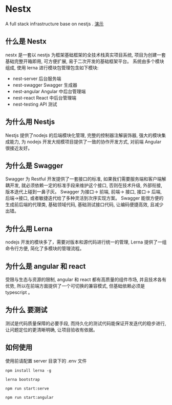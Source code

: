 
# Nestx 
A full stack infrastructure base on nestjs . [演示](http://typerx.top) 

## 什么是 Nestx
nestx 是一套以 nestjs 为框架基础框架的全技术栈真实项目系统, 项目为创建一套基础完整开箱即用, 可方便扩展, 易于二次开发的基础框架平台。
系统由多个模块组成, 使用 lerna 进行模块包管理包含如下模块:
- nest-server 后台服务端
- nest-swagger Swagger 生成器
- nest-angular Angular 中后台管理端
- nest-react  React 中后台管理端
- nest-testing API 测试

## 为什么用 Nestjs 

Nestjs 提供了nodejs 的后端模块化管理, 完整的控制器注解装饰器, 强大的模块集成能力, 为 nodejs 开发大规模项目提供了一致的协作开发方式, 对前端 Angular 很接近友好。

## 为什么是 Swagger
Swagger 为 Restful 开发提供了一套接口的标准, 如果我们需要服务端和客户端解耦开发, 就必须依赖一定的标准手段来维护这个接口, 否则在技术升级, 外部衔接, 版本迭代上碰到一鼻子灰。
Swagger 为接口-> 前端, 前端-> 接口, 接口-> 后端, 后端->接口, 或者敏捷迭代给了多种灵活到次序实现方案。
Swagger 能很方便的生成前后端的代理类, 基础领域代码, 基础测试接口代码, 让编码便捷高效, 且减少出错。

## 为什么用 Lerna

nodejs 开发的模块多了，需要对版本和源代码进行统一的管理, Lerna 提供了一组命令行方便, 简化了多模块的管理流程。

## 为什么是 angular 和 react 

受限与生态与资源的限制, angular 和 react 都有高质量的组件市场, 并且技术各有优势, 所以在前端方面提供了一个可切换的兼容模式, 但基础依赖必须是 typescript 。

## 为什么 要测试

测试是代码质量保障的必要手段, 而持久化的测试代码能保证开发迭代的稳步进行, 让问题定位的更清晰明确, 让项目验收有依据。

## 如何使用

使用前请配置 server 目录下的 .env 文件

```
npm install lerna -g
```

```
lerna bootstrap
```

```
npm run start:serve
```

```
npm run start:angular
```
